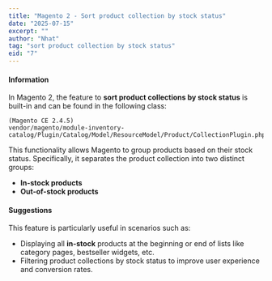 ```yaml
---
title: "Magento 2 - Sort product collection by stock status"
date: "2025-07-15"
excerpt: ""
author: "Nhat"
tag: "sort product collection by stock status"
eid: "7"
---
```


#### Information

In Magento 2, the feature to **sort product collections by stock status** is built-in and can be found in the following class:

```
(Magento CE 2.4.5)
vendor/magento/module-inventory-catalog/Plugin/Catalog/Model/ResourceModel/Product/CollectionPlugin.php
```

This functionality allows Magento to group products based on their stock status. Specifically, it separates the product collection into two distinct groups:

- **In-stock products**
- **Out-of-stock products**

#### Suggestions

This feature is particularly useful in scenarios such as:

- Displaying all **in-stock** products at the beginning or end of lists like category pages, bestseller widgets, etc.
- Filtering product collections by stock status to improve user experience and conversion rates.
